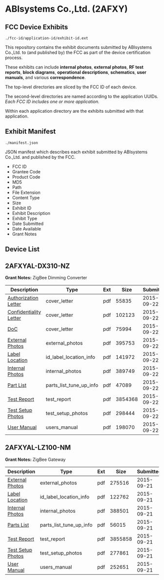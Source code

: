 # ABIsystems Co.,Ltd. (2AFXY)
## FCC Device Exhibits

```
./fcc-id/application-id/exhibit-id.ext
```

This repository contains the exhibit documents submitted by ABIsystems Co.,Ltd. to (and published by) the FCC as part of the device certification process.

These exhibits can include **internal photos**, **external photos**, **RF test reports**, **block diagrams**, **operational descriptions**, **schematics**, **user manuals**, and various **correspondence**.

The top-level directories are sliced by the FCC ID of each device.

The second-level directories are named according to the application UUIDs. *Each FCC ID includes one or more application.*

Within each application directory are the exhibits submitted with that application. 

## Exhibit Manifest

```
./manifest.json
```

JSON manifest which describes each exhibit submitted by ABIsystems Co.,Ltd. and published by the FCC.

- FCC ID
- Grantee Code
- Product Code
- MD5
- Path
- File Extension
- Content Type
- Size
- Exhibit ID
- Exhibit Description
- Exhibit Type
- Date Submitted
- Date Available
- Grant Notes

## Device List
## 2AFXYAL-DX310-NZ
**Grant Notes:** ZigBee Dimming Converter

| Description | Type | Ext | Size | Submitted | Available |
| ----------- | ---- | --- | ---- | --------- | --------- |
| [Authorization Letter](2AFXYAL-DX310-NZ/dccfaf60968eec6cb9b82ea57a505a9f/2757469.pdf) | cover_letter | pdf | 55835 | 2015-09-22 | 2015-09-22 |
| [Confidentiality Letter](2AFXYAL-DX310-NZ/dccfaf60968eec6cb9b82ea57a505a9f/2757470.pdf) | cover_letter | pdf | 102123 | 2015-09-22 | 2015-09-22 |
| [DoC](2AFXYAL-DX310-NZ/dccfaf60968eec6cb9b82ea57a505a9f/2757471.pdf) | cover_letter | pdf | 75994 | 2015-09-22 | 2015-09-22 |
| [External Photos](2AFXYAL-DX310-NZ/dccfaf60968eec6cb9b82ea57a505a9f/2757472.pdf) | external_photos | pdf | 395753 | 2015-09-22 | 2015-09-22 |
| [Label Location](2AFXYAL-DX310-NZ/dccfaf60968eec6cb9b82ea57a505a9f/2757474.pdf) | id_label_location_info | pdf | 141972 | 2015-09-22 | 2015-09-22 |
| [Internal Photos](2AFXYAL-DX310-NZ/dccfaf60968eec6cb9b82ea57a505a9f/2757473.pdf) | internal_photos | pdf | 389749 | 2015-09-22 | 2015-09-22 |
| [Part List](2AFXYAL-DX310-NZ/dccfaf60968eec6cb9b82ea57a505a9f/2757475.pdf) | parts_list_tune_up_info | pdf | 47089 | 2015-09-22 | 2015-09-22 |
| [Test Report](2AFXYAL-DX310-NZ/dccfaf60968eec6cb9b82ea57a505a9f/2757476.pdf) | test_report | pdf | 3854368 | 2015-09-22 | 2015-09-22 |
| [Test Setup Photos](2AFXYAL-DX310-NZ/dccfaf60968eec6cb9b82ea57a505a9f/2757477.pdf) | test_setup_photos | pdf | 298444 | 2015-09-22 | 2015-09-22 |
| [User Manual](2AFXYAL-DX310-NZ/dccfaf60968eec6cb9b82ea57a505a9f/2757478.pdf) | users_manual | pdf | 198070 | 2015-09-22 | 2015-09-22 |
## 2AFXYAL-LZ100-NM
**Grant Notes:** ZigBee Gateway

| Description | Type | Ext | Size | Submitted | Available |
| ----------- | ---- | --- | ---- | --------- | --------- |
| [External Photos](2AFXYAL-LZ100-NM/00d186e7b5f4245f1e0c032b23f37952/2756177.pdf) | external_photos | pdf | 275516 | 2015-09-21 | 2015-09-21 |
| [Label Location](2AFXYAL-LZ100-NM/00d186e7b5f4245f1e0c032b23f37952/2756175.pdf) | id_label_location_info | pdf | 122762 | 2015-09-21 | 2015-09-21 |
| [Internal Photos](2AFXYAL-LZ100-NM/00d186e7b5f4245f1e0c032b23f37952/2756176.pdf) | internal_photos | pdf | 388501 | 2015-09-21 | 2015-09-21 |
| [Parts List](2AFXYAL-LZ100-NM/00d186e7b5f4245f1e0c032b23f37952/2756174.pdf) | parts_list_tune_up_info | pdf | 56015 | 2015-09-21 | 2015-09-21 |
| [Test Report](2AFXYAL-LZ100-NM/00d186e7b5f4245f1e0c032b23f37952/2756173.pdf) | test_report | pdf | 3855858 | 2015-09-21 | 2015-09-21 |
| [Test Setup Photos](2AFXYAL-LZ100-NM/00d186e7b5f4245f1e0c032b23f37952/2756172.pdf) | test_setup_photos | pdf | 277861 | 2015-09-21 | 2015-09-21 |
| [User Manual](2AFXYAL-LZ100-NM/00d186e7b5f4245f1e0c032b23f37952/2756171.pdf) | users_manual | pdf | 252651 | 2015-09-21 | 2015-09-21 |
